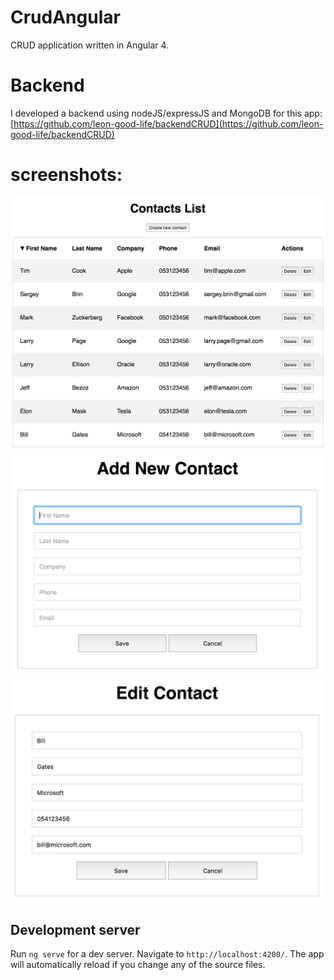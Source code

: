 # CrudAngular

CRUD application written in Angular 4.

# Backend

I developed a backend using nodeJS/expressJS and MongoDB for this app:
[https://github.com/leon-good-life/backendCRUD](https://github.com/leon-good-life/backendCRUD)

# screenshots:
![screenshots](screenshots/1.png)
![screenshots](screenshots/2.png)
![screenshots](screenshots/3.png)

## Development server
Run `ng serve` for a dev server. Navigate to `http://localhost:4200/`. The app will automatically reload if you change any of the source files.
